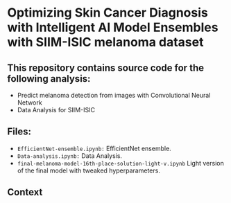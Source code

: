 # Optimizing Skin Cancer Diagnosis with Intelligent AI Model Ensembles with SIIM-ISIC melanoma dataset
## This repository contains source code for the following analysis:
  - Predict melanoma detection from images with Convolutional Neural Network
  - Data Analysis for SIIM-ISIC
## Files:
  - ``EfficientNet-ensemble.ipynb:`` EfficientNet ensemble.
  - ``Data-analysis.ipynb:`` Data Analysis.
  - ``final-melanoma-model-16th-place-solution-light-v.ipynb`` Light version of the final model with tweaked hyperparameters.
## Context
